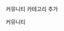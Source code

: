 커뮤니티 카테고리 추가 
<div class="top_border">
                            <a class="first">커뮤니티</a><div class="dash"></div>

